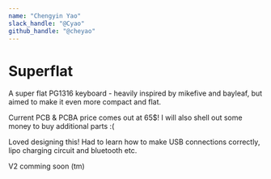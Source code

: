 ```yaml
---
name: "Chengyin Yao"
slack_handle: "@Cyao"
github_handle: "@cheyao"
---
```


# Superflat

<!-- Describe your board in 2-3 sentences. What are you making? What will it do? -->

A super flat PG1316 keyboard - heavily inspired by mikefive and bayleaf, but aimed to make it even more compact and flat.

<!-- How much is it going to cost? -->

Current PCB & PCBA price comes out at 65$! I will also shell out some money to buy additional parts :(

<!-- Tell us a little bit about your design process. What were some challenges? What helped? ***Totally optional*** -->

Loved designing this! Had to learn how to make USB connections correctly, lipo charging circuit and bluetooth etc.

V2 comming soon (tm)

